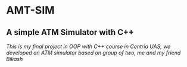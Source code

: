 # AMT-SIM
## A simple ATM Simulator with C++
*This is my final project in OOP with C++ course in Centria UAS, we developed an ATM simulator based on group of two, me and my friend Bikash*
